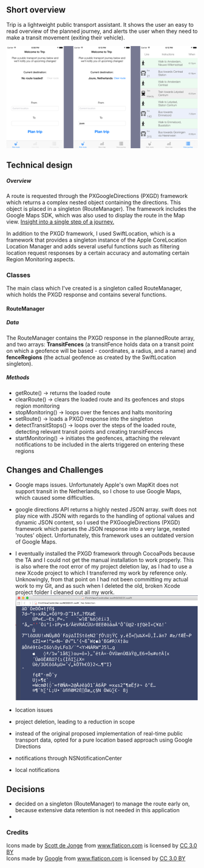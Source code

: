 ## Short overview
Trip is a lightweight public transport assistant. It shows the user an easy to read overview of the planned journey, and alerts the user when they need to make a transit movement (exiting their vehicle). 

![alt text](https://github.com/snoms/FinalProject/blob/master/doc/Views.png "Main views of Trip")

## Technical design
##### Overview
A route is requested through the PXGoogleDirections (PXGD) framework which returns a complex nested object containing the directions. This object is placed in a singleton (RouteManager). The framework includes the Google Maps SDK, which was also used to display the route in the Map view. [Insight into a single step of a journey.](https://github.com/snoms/FinalProject/blob/master/doc/Overly_nested_structure.png )

In addition to the PXGD framework, I used SwiftLocation, which is a framework that provides a singleton instance of the Apple CoreLocation Location Manager and adds several useful functions such as filtering location request responses by a certain accuracy and automating certain Region Monitoring aspects.

### Classes
The main class which I've created is a singleton called RouteManager, which holds the PXGD response and contains several functions.

#### RouteManager
##### Data
The RouteManager contains the PXGD response in the plannedRoute array, and two arrays: **TransitFences** (a transitFence holds data on a transit point on which a geofence will be based - coordinates, a radius, and a name) and **fenceRegions** (the actual geofence as created by the SwiftLocation singleton). 

##### Methods
* getRoute() -> returns the loaded route
* clearRoute() -> clears the loaded route and its geofences and stops region monitoring
* stopMonitoring() -> loops over the fences and halts monitoring
* setRoute() -> loads a PXGD response into the singleton
* detectTransitStops() -> loops over the steps of the loaded route, detecting relevant transit points and creating transitFences
* startMonitoring() -> initiates the geofences, attaching the relevant notifications to be included in the alerts triggered on entering these regions

## Changes and Challenges

- Google maps issues. Unfortunately Apple's own MapKit does not support transit in the Netherlands, so I chose to use Google Maps, which caused some difficulties.
- google directions API returns a highly nested JSON array. swift does not play nice with JSON with regards to the handling of optional values and dynamic JSON content, so I used the PXGoogleDirections (PXGD) framework which parses the JSON response into a very large, nested 'routes' object. Unfortunately, this framework uses an outdated version of Google Maps.
- I eventually installed the PXGD framework through CocoaPods because the TA and I could not get the manual installation to work properly. This is also where the root error of my project deletion lay, as I had to use a new Xcode project to which I transferred my work by reference only. Unknowingly, from that point on I had not been committing my actual work to my Git, and as such when I deleted the old, broken Xcode project folder I cleaned out all my work. ![alt text](https://github.com/snoms/FinalProject/blob/master/doc/Remnants_of_a_viewcontroller.png "The result of a file 'recovery' program")

- location issues
- project deletion, leading to a reduction in scope
- instead of the original proposed implementation of real-time public transport data, opted for a pure location based approach using Google Directions
- notifications through NSNotificationCenter
- local notifications




## Decisions

- decided on a singleton (RouteManager) to manage the route early on, because extensive data retention is not needed in this application
- 





### Credits

<div>Icons made by <a href="http://www.flaticon.com/authors/scott-de-jonge" title="Scott de Jonge">Scott de Jonge</a> from <a href="http://www.flaticon.com" title="Flaticon">www.flaticon.com</a> is licensed by <a href="http://creativecommons.org/licenses/by/3.0/" title="Creative Commons BY 3.0" target="_blank">CC 3.0 BY</a></div>

<div>Icons made by <a href="http://www.flaticon.com/authors/google" title="Google">Google</a> from <a href="http://www.flaticon.com" title="Flaticon">www.flaticon.com</a> is licensed by <a href="http://creativecommons.org/licenses/by/3.0/" title="Creative Commons BY 3.0" target="_blank">CC 3.0 BY</a></div>
